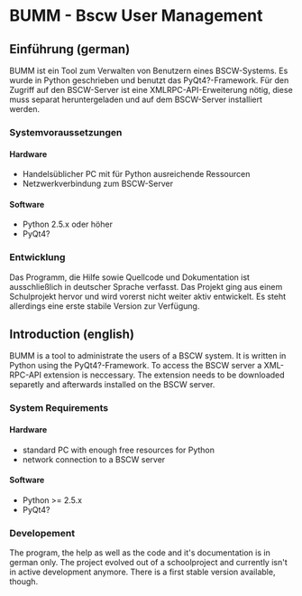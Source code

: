 # BUMM - Bscw User Management
## Einführung (german)
BUMM ist ein Tool zum Verwalten von Benutzern eines BSCW-Systems. Es wurde in Python geschrieben und benutzt das PyQt4?-Framework. Für den Zugriff auf den BSCW-Server ist eine XMLRPC-API-Erweiterung nötig, diese muss separat heruntergeladen und auf dem BSCW-Server installiert werden.

### Systemvoraussetzungen
#### Hardware
- Handelsüblicher PC mit für Python ausreichende Ressourcen
- Netzwerkverbindung zum BSCW-Server

#### Software
- Python 2.5.x oder höher
- PyQt4?

### Entwicklung
Das Programm, die Hilfe sowie Quellcode und Dokumentation ist ausschließlich in deutscher Sprache verfasst. Das Projekt ging aus einem Schulprojekt hervor und wird vorerst nicht weiter aktiv entwickelt. Es steht allerdings eine erste stabile Version zur Verfügung.

## Introduction (english)
BUMM is a tool to administrate the users of a BSCW system. It is written in Python using the PyQt4?-Framework. To access the BSCW server a XML-RPC-API extension is neccessary. The extension needs to be downloaded separetly and afterwards installed on the BSCW server.

### System Requirements
#### Hardware
- standard PC with enough free resources for Python
- network connection to a BSCW server

#### Software
- Python >= 2.5.x
- PyQt4?

### Developement
The program, the help as well as the code and it's documentation is in german only. The project evolved out of a schoolproject and currently isn't in active development anymore. There is a first stable version available, though.
